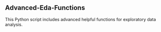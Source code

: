 ## Advanced-Eda-Functions

This Python script includes advanced helpful functions for exploratory data analysis. 
